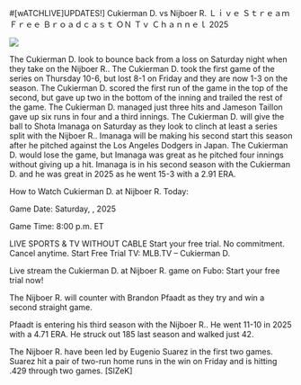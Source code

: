 #[wATCHLIVE]UPDATES!] Cukierman D. vs Nijboer R. Ｌｉｖｅ Ｓｔｒｅａｍ Ｆｒｅｅ Ｂｒｏａｄｃａｓｔ ＯＮ Ｔｖ Ｃｈａｎｎｅｌ  2025  
  
  
[![](https://i.imgur.com/qSNzIqt.png)](https://movie.rssnews.media/nqDITfo.php)  
  
The Cukierman D. look to bounce back from a loss on Saturday night when they take on the Nijboer R.. The Cukierman D. took the first game of the series on Thursday 10-6, but lost 8-1 on Friday and they are now 1-3 on the season. The Cukierman D. scored the first run of the game in the top of the second, but gave up two in the bottom of the inning and trailed the rest of the game. The Cukierman D. managed just three hits and Jameson Taillon gave up six runs in four and a third innings. The Cukierman D. will give the ball to Shota Imanaga on Saturday as they look to clinch at least a series split with the Nijboer R.. Imanaga will be making his second start this season after he pitched against the Los Angeles Dodgers in Japan. The Cukierman D. would lose the game, but Imanaga was great as he pitched four innings without giving up a hit. Imanaga is in his second season with the Cukierman D. and he was great in 2025 as he went 15-3 with a 2.91 ERA.

How to Watch Cukierman D. at Nijboer R. Today:

Game Date: Saturday, , 2025

Game Time: 8:00 p.m. ET

LIVE SPORTS & TV WITHOUT CABLE
Start your free trial. No commitment. Cancel anytime.
Start Free Trial
TV: MLB.TV – Cukierman D.

Live stream the Cukierman D. at Nijboer R. game on Fubo: Start your free trial now!

The Nijboer R. will counter with Brandon Pfaadt as they try and win a second straight game.

Pfaadt is entering his third season with the Nijboer R.. He went 11-10 in 2025 with a 4.71 ERA. He struck out 185 last season and walked just 42.

The Nijboer R. have been led by Eugenio Suarez in the first two games. Suarez hit a pair of two-run home runs in the win on Friday and is hitting .429 through two games. [SlZeK]